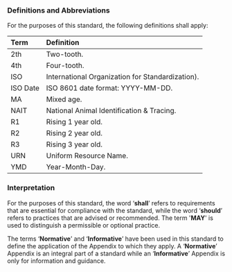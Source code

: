 ### Definitions and Abbreviations

For the purposes of this standard, the following definitions shall apply:

Term | Definition
:--- | :---------
2th | Two-tooth.
4th | Four-tooth.
ISO | International Organization for Standardization).
ISO Date | ISO 8601 date format: YYYY-MM-DD.
MA | Mixed age.
NAIT | National Animal Identification & Tracing.
R1 | Rising 1 year old.
R2 | Rising 2 year old.
R3 | Rising 3 year old.
URN | Uniform Resource Name.
YMD | Year-Month-Day.

### Interpretation
For the purposes of this standard, the word ‘**shall**’ refers to requirements that are essential for compliance with the standard, while the word ‘**should**’ refers to practices that are advised or recommended. The term '**MAY**' is used to distinguish a permissible or optional practice.

The terms ‘**Normative**’ and ‘**Informative**’ have been used in this standard to define the application of the Appendix to which they apply. A ‘**Normative**’ Appendix is an integral part of a standard while an ‘**Informative**’ Appendix is only for information and guidance.
